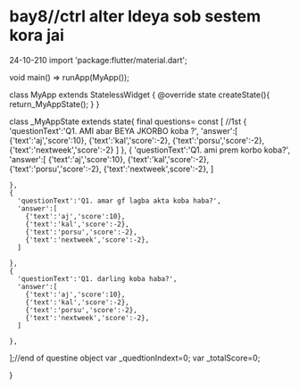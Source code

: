 # bay8//ctrl alter ldeya sob sestem kora jai
24-10-210
import 'package:flutter/material.dart';

void main() => runApp(MyApp());


class MyApp extends StatelessWidget {
   @override
  state <StatelessWidget> createState(){
     return_MyAppState();
   }
}

class _MyAppState extends state<MyApp>{
  final questions= const [
    //1st
    {
      'questionText':'Q1. AMI abar BEYA JKORBO koba ?',
      'answer':[
        {'text':'aj','score':10},
        {'text':'kal','score':-2},
        {'text':'porsu','score':-2},
        {'text':'nextweek','score':-2}
      ]
    },
    {
      'questionText':'Q1. ami prem korbo koba?',
      'answer':[
        {'text':'aj','score':10},
        {'text':'kal','score':-2},
        {'text':'porsu','score':-2},
        {'text':'nextweek',score':-2},
      ]

    },
    {
      'questionText':'Q1. amar gf lagba akta koba haba?',
      'answer':[
        {'text':'aj','score':10},
        {'text':'kal','score':-2},
        {'text':'porsu','score':-2},
        {'text':'nextweek','score':-2},
      ]

    },
    {
      'questionText':'Q1. darling koba haba?',
      'answer':[
        {'text':'aj','score':10},
        {'text':'kal','score':-2},
        {'text':'porsu','score':-2},
        {'text':'nextweek','score':-2},
      ]

    },
  ];//end of questine object
var _quedtionIndext=0;
var _totalScore=0;

}

